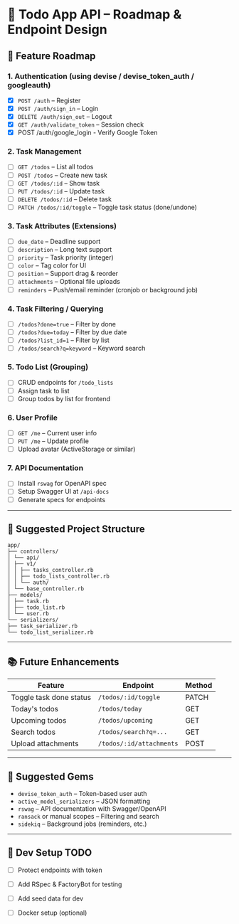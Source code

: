 # 📌 Todo App API – Roadmap & Endpoint Design

## 🧭 Feature Roadmap

### 1. Authentication (using devise / devise_token_auth / googleauth)
- [x] `POST /auth` – Register
- [x] `POST /auth/sign_in` – Login
- [x] `DELETE /auth/sign_out` – Logout
- [x] `GET /auth/validate_token` – Session check
- [x] POST /auth/google_login - Verify Google Token

### 2. Task Management
- [ ] `GET /todos` – List all todos
- [ ] `POST /todos` – Create new task
- [ ] `GET /todos/:id` – Show task
- [ ] `PUT /todos/:id` – Update task
- [ ] `DELETE /todos/:id` – Delete task
- [ ] `PATCH /todos/:id/toggle` – Toggle task status (done/undone)

### 3. Task Attributes (Extensions)
- [ ] `due_date` – Deadline support
- [ ] `description` – Long text support
- [ ] `priority` – Task priority (integer)
- [ ] `color` – Tag color for UI
- [ ] `position` – Support drag & reorder
- [ ] `attachments` – Optional file uploads
- [ ] `reminders` – Push/email reminder (cronjob or background job)

### 4. Task Filtering / Querying
- [ ] `/todos?done=true` – Filter by done
- [ ] `/todos?due=today` – Filter by due date
- [ ] `/todos?list_id=1` – Filter by list
- [ ] `/todos/search?q=keyword` – Keyword search

### 5. Todo List (Grouping)
- [ ] CRUD endpoints for `/todo_lists`
- [ ] Assign task to list
- [ ] Group todos by list for frontend

### 6. User Profile
- [ ] `GET /me` – Current user info
- [ ] `PUT /me` – Update profile
- [ ] Upload avatar (ActiveStorage or similar)

### 7. API Documentation
- [ ] Install `rswag` for OpenAPI spec
- [ ] Setup Swagger UI at `/api-docs`
- [ ] Generate specs for endpoints

---

## 📁 Suggested Project Structure

```
app/
├── controllers/
│ └── api/
│ ├── v1/
│ │ ├── tasks_controller.rb
│ │ ├── todo_lists_controller.rb
│ │ └── auth/
│ └── base_controller.rb
├── models/
│ ├── task.rb
│ ├── todo_list.rb
│ └── user.rb
└── serializers/
├── task_serializer.rb
└── todo_list_serializer.rb
```


---

## 📚 Future Enhancements

| Feature                   | Endpoint                             | Method |
|---------------------------|---------------------------------------|--------|
| Toggle task done status   | `/todos/:id/toggle`                  | PATCH  |
| Today's todos             | `/todos/today`                       | GET    |
| Upcoming todos            | `/todos/upcoming`                    | GET    |
| Search todos              | `/todos/search?q=...`                | GET    |
| Upload attachments        | `/todos/:id/attachments`             | POST   |

---

## 🔧 Suggested Gems
- `devise_token_auth` – Token-based user auth
- `active_model_serializers` – JSON formatting
- `rswag` – API documentation with Swagger/OpenAPI
- `ransack` or manual scopes – Filtering and search
- `sidekiq` – Background jobs (reminders, etc.)

---

## 🚧 Dev Setup TODO
- [ ] Protect endpoints with token
- [ ] Add RSpec & FactoryBot for testing
- [ ] Add seed data for dev
- [ ] Docker setup (optional)

